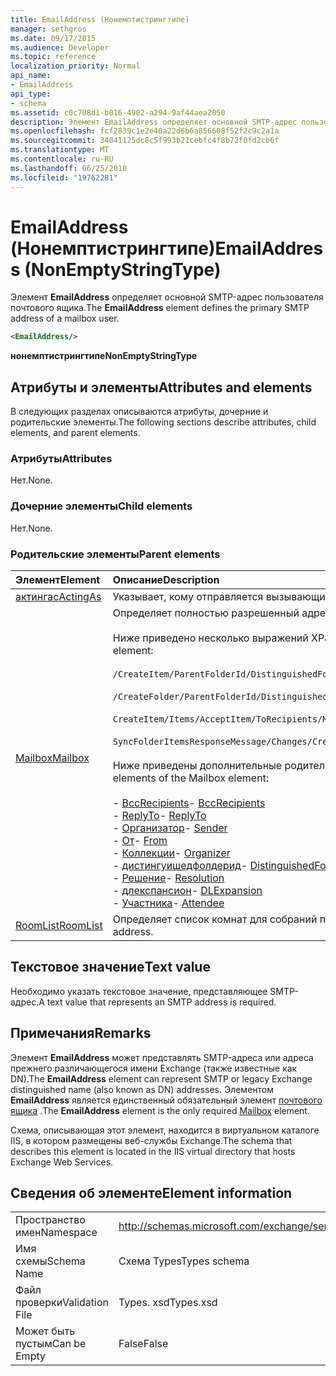 ```yaml
---
title: EmailAddress (Нонемптистрингтипе)
manager: sethgros
ms.date: 09/17/2015
ms.audience: Developer
ms.topic: reference
localization_priority: Normal
api_name:
- EmailAddress
api_type:
- schema
ms.assetid: c0c708d1-b016-4902-a294-9af44aea2050
description: Элемент EmailAddress определяет основной SMTP-адрес пользователя почтового ящика.
ms.openlocfilehash: fcf2839c1e2e40a22d6b6a856608f52f2c9c2a1a
ms.sourcegitcommit: 34041125dc8c5f993b21cebfc4f8b72f0fd2cb6f
ms.translationtype: MT
ms.contentlocale: ru-RU
ms.lasthandoff: 06/25/2018
ms.locfileid: "19762281"
---
```

# <a name="emailaddress-nonemptystringtype"></a><span data-ttu-id="de620-103">EmailAddress (Нонемптистрингтипе)</span><span class="sxs-lookup"><span data-stu-id="de620-103">EmailAddress (NonEmptyStringType)</span></span>

<span data-ttu-id="de620-104">Элемент **EmailAddress** определяет основной SMTP-адрес пользователя почтового ящика.</span><span class="sxs-lookup"><span data-stu-id="de620-104">The **EmailAddress** element defines the primary SMTP address of a mailbox user.</span></span> 
  
```XML
<EmailAddress/>
```

 <span data-ttu-id="de620-105">**нонемптистрингтипе**</span><span class="sxs-lookup"><span data-stu-id="de620-105">**NonEmptyStringType**</span></span>
## <a name="attributes-and-elements"></a><span data-ttu-id="de620-106">Атрибуты и элементы</span><span class="sxs-lookup"><span data-stu-id="de620-106">Attributes and elements</span></span>

<span data-ttu-id="de620-107">В следующих разделах описываются атрибуты, дочерние и родительские элементы.</span><span class="sxs-lookup"><span data-stu-id="de620-107">The following sections describe attributes, child elements, and parent elements.</span></span>
  
### <a name="attributes"></a><span data-ttu-id="de620-108">Атрибуты</span><span class="sxs-lookup"><span data-stu-id="de620-108">Attributes</span></span>

<span data-ttu-id="de620-109">Нет.</span><span class="sxs-lookup"><span data-stu-id="de620-109">None.</span></span>
  
### <a name="child-elements"></a><span data-ttu-id="de620-110">Дочерние элементы</span><span class="sxs-lookup"><span data-stu-id="de620-110">Child elements</span></span>

<span data-ttu-id="de620-111">Нет.</span><span class="sxs-lookup"><span data-stu-id="de620-111">None.</span></span>
  
### <a name="parent-elements"></a><span data-ttu-id="de620-112">Родительские элементы</span><span class="sxs-lookup"><span data-stu-id="de620-112">Parent elements</span></span>

|<span data-ttu-id="de620-113">**Элемент**</span><span class="sxs-lookup"><span data-stu-id="de620-113">**Element**</span></span>|<span data-ttu-id="de620-114">**Описание**</span><span class="sxs-lookup"><span data-stu-id="de620-114">**Description**</span></span>|
|:-----|:-----|
|[<span data-ttu-id="de620-115">актингас</span><span class="sxs-lookup"><span data-stu-id="de620-115">ActingAs</span></span>](actingas.md) <br/> |<span data-ttu-id="de620-116">Указывает, кому отправляется вызывающий абонент.</span><span class="sxs-lookup"><span data-stu-id="de620-116">Identifies who the caller is sending as.</span></span>  <br/> |
|[<span data-ttu-id="de620-117">Mailbox</span><span class="sxs-lookup"><span data-stu-id="de620-117">Mailbox</span></span>](mailbox.md) <br/> | <span data-ttu-id="de620-118">Определяет полностью разрешенный адрес электронной почты.</span><span class="sxs-lookup"><span data-stu-id="de620-118">Identifies a fully resolved e-mail address.</span></span>  <br/><br/><span data-ttu-id="de620-119">Ниже приведено несколько выражений XPath для этого элемента:</span><span class="sxs-lookup"><span data-stu-id="de620-119">The following are some XPath expressions to this element:</span></span><br/><br/>`/CreateItem/ParentFolderId/DistinguishedFolderId/Mailbox`<br/><br/>`/CreateFolder/ParentFolderId/DistinguishedFolderId/Mailbox`<br/><br/>`CreateItem/Items/AcceptItem/ToRecipients/Mailbox`<br/><br/>`SyncFolderItemsResponseMessage/Changes/Create/CalendarItem/ConflictingMeetings/AcceptItem/CcRecipients/Mailbox`<br/><br/><span data-ttu-id="de620-120">Ниже приведены дополнительные родительские элементы элемента Mailbox:</span><span class="sxs-lookup"><span data-stu-id="de620-120">The following are additional parent elements of the Mailbox element:</span></span><br/><br/><span data-ttu-id="de620-121">- [BccRecipients](bccrecipients.md)</span><span class="sxs-lookup"><span data-stu-id="de620-121">- [BccRecipients](bccrecipients.md)</span></span> <br/><span data-ttu-id="de620-122">- [ReplyTo](replyto.md)</span><span class="sxs-lookup"><span data-stu-id="de620-122">- [ReplyTo](replyto.md)</span></span> <br/><span data-ttu-id="de620-123">- [Организатор](sender.md)</span><span class="sxs-lookup"><span data-stu-id="de620-123">- [Sender](sender.md)</span></span> <br/><span data-ttu-id="de620-124">- [От](from.md)</span><span class="sxs-lookup"><span data-stu-id="de620-124">- [From](from.md)</span></span> <br/><span data-ttu-id="de620-125">- [Коллекции](organizer.md)</span><span class="sxs-lookup"><span data-stu-id="de620-125">- [Organizer](organizer.md)</span></span> <br/><span data-ttu-id="de620-126">- [дистингуишедфолдерид](distinguishedfolderid.md)</span><span class="sxs-lookup"><span data-stu-id="de620-126">- [DistinguishedFolderId](distinguishedfolderid.md)</span></span> <br/><span data-ttu-id="de620-127">- [Решение](resolution.md)</span><span class="sxs-lookup"><span data-stu-id="de620-127">- [Resolution](resolution.md)</span></span> <br/><span data-ttu-id="de620-128">- [длекспансион](dlexpansion.md)</span><span class="sxs-lookup"><span data-stu-id="de620-128">- [DLExpansion](dlexpansion.md)</span></span> <br/><span data-ttu-id="de620-129">- [Участника](attendee.md)</span><span class="sxs-lookup"><span data-stu-id="de620-129">- [Attendee](attendee.md)</span></span> <br/> |
|[<span data-ttu-id="de620-130">RoomList</span><span class="sxs-lookup"><span data-stu-id="de620-130">RoomList</span></span>](roomlist.md) <br/> |<span data-ttu-id="de620-131">Определяет список комнат для собраний по адресу электронной почты.</span><span class="sxs-lookup"><span data-stu-id="de620-131">Identifies a list of meeting rooms by email address.</span></span>  <br/> |
   
## <a name="text-value"></a><span data-ttu-id="de620-132">Текстовое значение</span><span class="sxs-lookup"><span data-stu-id="de620-132">Text value</span></span>

<span data-ttu-id="de620-133">Необходимо указать текстовое значение, представляющее SMTP-адрес.</span><span class="sxs-lookup"><span data-stu-id="de620-133">A text value that represents an SMTP address is required.</span></span>
  
## <a name="remarks"></a><span data-ttu-id="de620-134">Примечания</span><span class="sxs-lookup"><span data-stu-id="de620-134">Remarks</span></span>

<span data-ttu-id="de620-135">Элемент **EmailAddress** может представлять SMTP-адреса или адреса прежнего различающегося имени Exchange (также известные как DN).</span><span class="sxs-lookup"><span data-stu-id="de620-135">The **EmailAddress** element can represent SMTP or legacy Exchange distinguished name (also known as DN) addresses.</span></span> <span data-ttu-id="de620-136">Элементом **EmailAddress** является единственный обязательный элемент [почтового ящика](mailbox.md) .</span><span class="sxs-lookup"><span data-stu-id="de620-136">The **EmailAddress** element is the only required [Mailbox](mailbox.md) element.</span></span> 
  
<span data-ttu-id="de620-137">Схема, описывающая этот элемент, находится в виртуальном каталоге IIS, в котором размещены веб-службы Exchange.</span><span class="sxs-lookup"><span data-stu-id="de620-137">The schema that describes this element is located in the IIS virtual directory that hosts Exchange Web Services.</span></span>
  
## <a name="element-information"></a><span data-ttu-id="de620-138">Сведения об элементе</span><span class="sxs-lookup"><span data-stu-id="de620-138">Element information</span></span>

|||
|:-----|:-----|
|<span data-ttu-id="de620-139">Пространство имен</span><span class="sxs-lookup"><span data-stu-id="de620-139">Namespace</span></span>  <br/> |http://schemas.microsoft.com/exchange/services/2006/types  <br/> |
|<span data-ttu-id="de620-140">Имя схемы</span><span class="sxs-lookup"><span data-stu-id="de620-140">Schema Name</span></span>  <br/> |<span data-ttu-id="de620-141">Схема Types</span><span class="sxs-lookup"><span data-stu-id="de620-141">Types schema</span></span>  <br/> |
|<span data-ttu-id="de620-142">Файл проверки</span><span class="sxs-lookup"><span data-stu-id="de620-142">Validation File</span></span>  <br/> |<span data-ttu-id="de620-143">Types. xsd</span><span class="sxs-lookup"><span data-stu-id="de620-143">Types.xsd</span></span>  <br/> |
|<span data-ttu-id="de620-144">Может быть пустым</span><span class="sxs-lookup"><span data-stu-id="de620-144">Can be Empty</span></span>  <br/> |<span data-ttu-id="de620-145">False</span><span class="sxs-lookup"><span data-stu-id="de620-145">False</span></span>  <br/> |
   


